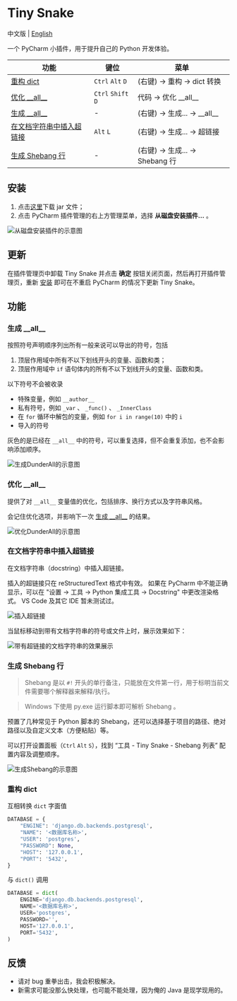 # Tiny Snake

中文版 | [English](./README_EN.md)

一个 PyCharm 小插件，用于提升自己的 Python 开发体验。

| 功能                            | 键位                 | 菜单                           |
|-------------------------------|--------------------|------------------------------|
| [重构 dict](#重构-dict)           | `Ctrl` `Alt` `D`   | (右键) -> 重构 -> dict 转换        |
| [优化 \_\_all\_\_](#优化-__all__) | `Ctrl` `Shift` `D` | 代码 -> 优化 \_\_all\_\_         |
| [生成 \_\_all\_\_](#生成-__all__) | -                  | (右键) -> 生成... -> \_\_all\_\_ |
| [在文档字符串中插入超链接](#在文档字符串中插入超链接) | `Alt` `L`          | (右键) -> 生成... -> 超链接         |
| [生成 Shebang 行](#生成-shebang-行) | -                  | (右键) -> 生成... -> Shebang 行   |

## 安装

1. 点击[这里](https://github.com/aixcyi/TinySnake/releases)下载 jar 文件；
2. 点击 PyCharm 插件管理的右上方管理菜单，选择 **从磁盘安装插件...** 。

![从磁盘安装插件的示意图](./.img/installation.png)

## 更新

在插件管理页中卸载 Tiny Snake 并点击 **确定** 按钮关闭页面，然后再打开插件管理页，重新 [安装](#安装) 即可在不重启 PyCharm 的情况下更新 Tiny Snake。

## 功能

### 生成 \_\_all\_\_

按照符号声明顺序列出所有一般来说可以导出的符号，包括

1. 顶层作用域中所有不以下划线开头的变量、函数和类；
2. 顶层作用域中 `if` 语句体内的所有不以下划线开头的变量、函数和类。

以下符号不会被收录

- 特殊变量，例如 `__author__`
- 私有符号，例如 `_var` 、 `_func()` 、 `_InnerClass`
- 在 `for` 循环中解包的变量，例如 `for i in range(10)` 中的 `i`
- 导入的符号

灰色的是已经在 `__all__` 中的符号，可以重复选择，但不会重复添加，也不会影响添加顺序。

![生成DunderAll的示意图](./.img/generate-dunder-all.png)

### 优化 \_\_all\_\_

提供了对 `__all__` 变量值的优化，包括排序、换行方式以及字符串风格。

会记住优化选项，并影响下一次 [生成 \_\_all\_\_](#生成-__all__) 的结果。

![优化DunderAll的示意图](./.img/optimize-dunder-all.png)

### 在文档字符串中插入超链接

在文档字符串（docstring）中插入超链接。

插入的超链接只在 reStructuredText 格式中有效。
如果在 PyCharm 中不能正确显示，可以在 "设置 -> 工具 -> Python 集成工具 -> Docstring" 中更改渲染格式。
VS Code 及其它 IDE 暂未测试过。

![插入超链接](./.img/insert-docstring-hyperlink.png)

当鼠标移动到带有文档字符串的符号或文件上时，展示效果如下：

![带有超链接的文档字符串的效果展示](./.img/hyperlink-in-docstring.png)

### 生成 Shebang 行

> Shebang 是以 `#!` 开头的单行备注，只能放在文件第一行，用于标明当前文件需要哪个解释器来解释/执行。

> Windows 下使用 py.exe 运行脚本即可解析 Shebang 。

预置了几种常见于 Python 脚本的 Shebang，还可以选择基于项目的路径、绝对路径以及自定义文本（方便粘贴）等。

可以打开设置面板（`Ctrl` `Alt` `S`），找到 “工具 - Tiny Snake - Shebang 列表” 配置内容及调整顺序。

![生成Shebang的示意图](./.img/generate-shebang.png)

### 重构 dict

互相转换 `dict` 字面值

```python
DATABASE = {
    "ENGINE": 'django.db.backends.postgresql',
    "NAME": '<数据库名称>',
    "USER": 'postgres',
    "PASSWORD": None,
    "HOST": '127.0.0.1',
    "PORT": '5432',
}
```

与 `dict()` 调用

```python
DATABASE = dict(
    ENGINE='django.db.backends.postgresql',
    NAME='<数据库名称>',
    USER='postgres',
    PASSWORD='',
    HOST='127.0.0.1',
    PORT='5432',
)
```

## 反馈

- 请对 bug 重拳出击，我会积极解决。
- 新需求可能没那么快处理，也可能不能处理，因为俺的 Java 是现学现用的。
